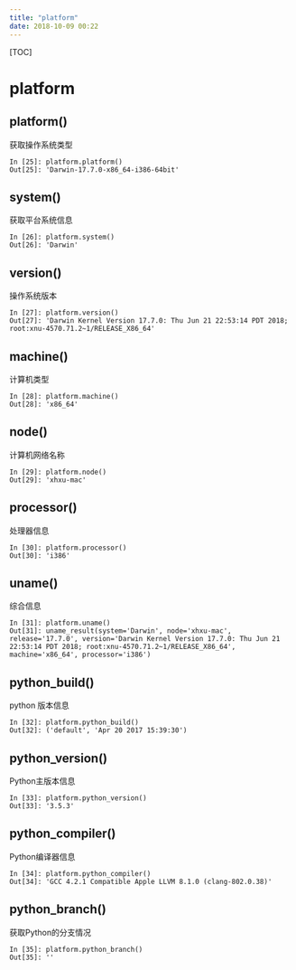 ```yaml
---
title: "platform"
date: 2018-10-09 00:22
---
```



[TOC]


# platform

## platform()
获取操作系统类型

```
In [25]: platform.platform()
Out[25]: 'Darwin-17.7.0-x86_64-i386-64bit'
```



## system() 

获取平台系统信息

```
In [26]: platform.system()
Out[26]: 'Darwin'
```



## version()  

操作系统版本

```
In [27]: platform.version()
Out[27]: 'Darwin Kernel Version 17.7.0: Thu Jun 21 22:53:14 PDT 2018; root:xnu-4570.71.2~1/RELEASE_X86_64'
```



## machine()  

计算机类型

```
In [28]: platform.machine()
Out[28]: 'x86_64'
```




## node()     
计算机网络名称

```
In [29]: platform.node()
Out[29]: 'xhxu-mac'
```



## processor()

处理器信息

```
In [30]: platform.processor()
Out[30]: 'i386'
```




## uname()    
综合信息

```
In [31]: platform.uname()
Out[31]: uname_result(system='Darwin', node='xhxu-mac', release='17.7.0', version='Darwin Kernel Version 17.7.0: Thu Jun 21 22:53:14 PDT 2018; root:xnu-4570.71.2~1/RELEASE_X86_64', machine='x86_64', processor='i386')
```




## python_build()  
python 版本信息

```
In [32]: platform.python_build()
Out[32]: ('default', 'Apr 20 2017 15:39:30')
```




## python_version() 
Python主版本信息

```
In [33]: platform.python_version()
Out[33]: '3.5.3'
```




## python_compiler() 
Python编译器信息

```
In [34]: platform.python_compiler()
Out[34]: 'GCC 4.2.1 Compatible Apple LLVM 8.1.0 (clang-802.0.38)'
```




## python_branch()   
获取Python的分支情况

```
In [35]: platform.python_branch()
Out[35]: ''
```